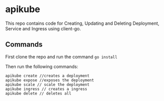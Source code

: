 # apikube
This repo contains code for Creating, Updating and Deleting Deployment, Service and Ingress using client-go.

## Commands
First clone the repo and run the command `go install`

Then run the following commands:
```
apikube create //creates a deployment
apikube expose //exposes the deployment
apikube scale // scale the deployment
apikube ingress // creates a ingress
apikube delete // deletes all
```
